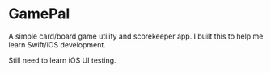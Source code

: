 # GamePal
A simple card/board game utility and scorekeeper app. I built this to help me learn Swift/iOS development.

Still need to learn iOS UI testing.
